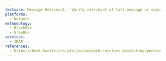 ```yaml
---
testcase: Message Retrieval - Verify retrieval of full message or specific parts using; A1 FETCH <msg> BODY[], A1 UID FETCH <msg> BODY.PEEK[]
platforms: 
  - Network
methodology: 
  - BlackBox
  - GreyBox
services:
  - IMAP
references:
  - https://book.hacktricks.wiki/en/network-services-pentesting/pentesting-imap.html
---
```

